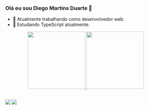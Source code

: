 ### Olá eu sou Diego Martins Duarte 👋

- 🔭 Atualmente trabalhando como desenvolvedor web.
- 🌱 Estudando TypeScript atualmente.

<div align="center">
  <a href="https://github.com/diegomardu">
  <img height="180em" src="https://github-readme-stats.vercel.app/api?username=diegomardu&show_icons=true&theme=dark&include_all_commits=true&count_private=true"/>
  <img height="180em" src="https://github-readme-stats.vercel.app/api/top-langs/?username=diegomardu&layout=compact&langs_count=7&theme=dark"/>
</div>

  ##
  <div>
  <a href = "mailto:diegomartins836@gmail.com"><img src="https://img.shields.io/badge/-Gmail-%23333?style=for-the-badge&logo=gmail&logoColor=white" target="_blank"></a>
  <a href="https://www.linkedin.com/in/diego-martins-duarte-354a01114/" target="_blank"><img src="https://img.shields.io/badge/-LinkedIn-%230077B5?style=for-the-badge&logo=linkedin&logoColor=white" target="_blank"></a> 
  </div>